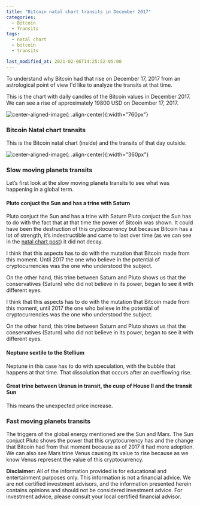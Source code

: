 ```yaml
---
title: "Bitcoin natal chart transits in December 2017"
categories:
  - Bitcoin
  - Transits
tags:
  - natal chart
  - bitcoin
  - transits

last_modified_at: 2021-02-06T14:25:52-05:00
---
```

To understand why Bitcoin had that rise on December 17, 2017 from an astrological point of view I'd like to analyze the transits at that time.

This is the chart with daily candles of the Bitcoin values in December 2017. We can see a rise of approximately 19800 USD on December 17, 2017.

![center-aligned-image](../../../../images/value-chart.png){: .align-center}{:width="760px"}

### Bitcoin Natal chart transits

This is the Bitcoin natal chart (inside) and the transits of that day outside.

![center-aligned-image](../../../../images/transits-bitcoin.png){: .align-center}{:width="360px"}

### Slow moving planets transits
Let’s first look at the slow moving planets transits to see what was happening in a global term.

#### Pluto conjuct the Sun and has a trine with Saturn
Pluto conjuct the Sun and has a trine with Saturn
Pluto conjuct the Sun has to do with the fact that at that time the power of Bitcoin was shown. It could have been the destruction of this cryptocurrency but because Bitcoin has a lot of strength, it’s indestructible and came to last over time (as we can see in the [natal chart post](https://astro-cryptos.github.io/docs/bitcoin/bitcoin-natal-chart/)) it did not decay.

I think that this aspects has to do with the mutation that Bitcoin made from this moment. Until 2017 the one who believe in the potential of cryptocurrencies was the one who understood the subject.

On the other hand, this trine between Saturn and Pluto shows us that the conservatives (Saturn) who did not believe in its power, began to see it with different eyes.

I think that this aspects has to do with the mutation that Bitcoin made from this moment, until 2017 the one who believe in the potential of cryptocurrencies was the one who understood the subject.

On the other hand, this trine between Saturn and Pluto shows us that the conservatives (Saturn) who did not believe in its power, began to see it with different eyes.

#### Neptune sextile to the Stellium
Neptune in this case has to do with speculation, with the bubble that happens at that time. That dissolution that occurs after an overflowing rise.

#### Great trine between Uranus in transit, the cusp of House II and the transit Sun

This means the unexpected price increase.

### Fast moving planets transits
The triggers of the global energy mentioned are the Sun and Mars. The Sun conjuct Pluto shows the power that this cryptocurrency has and the change that Bitcoin had from that moment because as of 2017 it had more adoption. We can also see Mars trine Venus causing its value to rise because as we know Venus represent the value of this cryptocurrency.



**Disclaimer:** All of the information provided is for educational and entertainment purposes only. This information is not a financial advice. We are not certified investment advisors, and the information presented herein contains opinions and should not be considered investment advice. For investment advice,  please consult your local certified financial advisor.